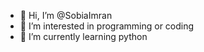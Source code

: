 - 👋 Hi, I’m @SobiaImran
- 👀 I’m interested in programming or coding
- 🌱 I’m currently learning python


<!---
SobiaImran/SobiaImran is a ✨ special ✨ repository because its `README.md` (this file) appears on your GitHub profile.
You can click the Preview link to take a look at your changes.
--->

